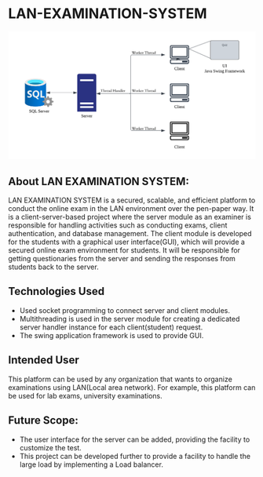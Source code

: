 # LAN-EXAMINATION-SYSTEM
![Architecture Diagram!](docs/LAN_arch_diag.png)

## About LAN EXAMINATION SYSTEM:
LAN EXAMINATION SYSTEM is a secured, scalable, and efficient platform to conduct the online exam in the LAN environment over the pen-paper way.
It is a client-server-based project where the server module as an examiner is responsible for handling activities such as conducting exams, client authentication, and database management.
The client module is developed for the students with a graphical user interface(GUI), which will provide a secured online exam environment for students. It will be responsible for getting questionaries from the server and sending the responses from students back to the server.

## Technologies Used
- Used socket programming to connect server and client modules.
- Multithreading is used in the server module for creating a dedicated server handler instance for each client(student) request.
- The swing application framework is used to provide GUI.

## Intended User
This platform can be used by any organization that wants to organize examinations using LAN(Local area network). For example, this platform can be used for lab exams, university examinations.

## Future Scope:
- The user interface for the server can be added, providing the facility to customize the test.
- This project can be developed further to provide a facility to handle the large load by implementing a Load balancer.
